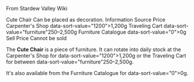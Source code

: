 From Stardew Valley Wiki

Cute Chair Can be placed as decoration. Information Source Price Carpenter's Shop data-sort-value="1200"&gt;1,200g Traveling Cart data-sort-value="furniture"250–2,500g Furniture Catalogue data-sort-value="0"&gt;0g Sell Price Cannot be sold

The **Cute Chair** is a piece of furniture. It can rotate into daily stock at the Carpenter's Shop for data-sort-value="1200"&gt;1,200g or the Traveling Cart for between data-sort-value="furniture"250–2,500g.

It's also available from the Furniture Catalogue for data-sort-value="0"&gt;0g.